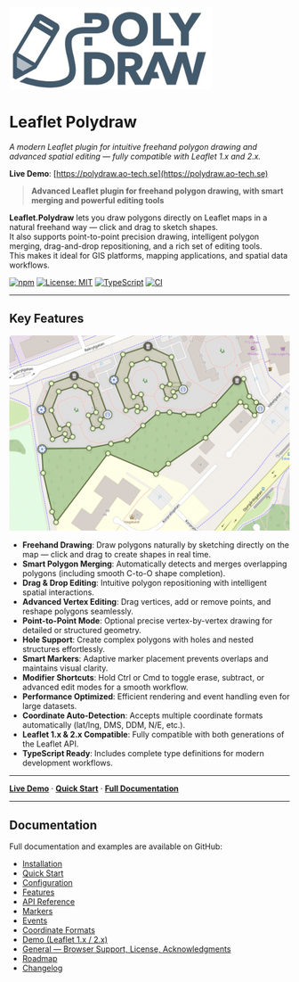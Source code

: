 [![Leaflet Polydraw](https://raw.githubusercontent.com/AndreasOlausson/leaflet-polydraw/main/Leaflet.Polydraw/docs/images/logo.jpg)](https://github.com/AndreasOlausson/leaflet-polydraw)

# Leaflet Polydraw

_A modern Leaflet plugin for intuitive freehand polygon drawing and advanced spatial editing — fully compatible with Leaflet 1.x and 2.x._

**Live Demo**: [https://polydraw.ao-tech.se](https://polydraw.ao-tech.se)

> **Advanced Leaflet plugin for freehand polygon drawing, with smart merging and powerful editing tools**

**Leaflet.Polydraw** lets you draw polygons directly on Leaflet maps in a natural freehand way — click and drag to sketch shapes.  
It also supports point-to-point precision drawing, intelligent polygon merging, drag-and-drop repositioning, and a rich set of editing tools.  
This makes it ideal for GIS platforms, mapping applications, and spatial data workflows.

[![npm](https://img.shields.io/npm/v/leaflet-polydraw)](https://www.npmjs.com/package/leaflet-polydraw)
[![License: MIT](https://img.shields.io/badge/License-MIT-yellow.svg)](https://opensource.org/licenses/MIT)
[![TypeScript](https://img.shields.io/badge/TypeScript-Ready-blue.svg)](https://www.typescriptlang.org/)
[![CI](https://github.com/AndreasOlausson/leaflet-polydraw/actions/workflows/ci.yml/badge.svg)](https://github.com/AndreasOlausson/leaflet-polydraw/actions/workflows/ci.yml)

---

## Key Features

[![Feature Overview](https://raw.githubusercontent.com/AndreasOlausson/leaflet-polydraw/main/Leaflet.Polydraw/docs/images/feature-overview.png)](https://raw.githubusercontent.com/AndreasOlausson/leaflet-polydraw/main/Leaflet.Polydraw/docs/images/feature-overview.png)

- **Freehand Drawing**: Draw polygons naturally by sketching directly on the map — click and drag to create shapes in real time.
- **Smart Polygon Merging**: Automatically detects and merges overlapping polygons (including smooth C-to-O shape completion).
- **Drag & Drop Editing**: Intuitive polygon repositioning with intelligent spatial interactions.
- **Advanced Vertex Editing**: Drag vertices, add or remove points, and reshape polygons seamlessly.
- **Point-to-Point Mode**: Optional precise vertex-by-vertex drawing for detailed or structured geometry.
- **Hole Support**: Create complex polygons with holes and nested structures effortlessly.
- **Smart Markers**: Adaptive marker placement prevents overlaps and maintains visual clarity.
- **Modifier Shortcuts**: Hold Ctrl or Cmd to toggle erase, subtract, or advanced edit modes for a smooth workflow.
- **Performance Optimized**: Efficient rendering and event handling even for large datasets.
- **Coordinate Auto-Detection**: Accepts multiple coordinate formats automatically (lat/lng, DMS, DDM, N/E, etc.).
- **Leaflet 1.x & 2.x Compatible**: Fully compatible with both generations of the Leaflet API.
- **TypeScript Ready**: Includes complete type definitions for modern development workflows.

---

**[Live Demo](https://polydraw.ao-tech.se)** · **[Quick Start](https://github.com/AndreasOlausson/leaflet-polydraw/blob/main/docs/QUICK_START.md)** · **[Full Documentation](https://github.com/AndreasOlausson/leaflet-polydraw/tree/main/docs)**

---

## Documentation

Full documentation and examples are available on GitHub:

- [Installation](https://github.com/AndreasOlausson/leaflet-polydraw/blob/main/docs/INSTALLATION.md)
- [Quick Start](https://github.com/AndreasOlausson/leaflet-polydraw/blob/main/docs/QUICK_START.md)
- [Configuration](https://github.com/AndreasOlausson/leaflet-polydraw/blob/main/docs/CONFIGURATION.md)
- [Features](https://github.com/AndreasOlausson/leaflet-polydraw/blob/main/docs/FEATURES.md)
- [API Reference](https://github.com/AndreasOlausson/leaflet-polydraw/blob/main/docs/API.md)
- [Markers](https://github.com/AndreasOlausson/leaflet-polydraw/blob/main/docs/MARKERS.md)
- [Events](https://github.com/AndreasOlausson/leaflet-polydraw/blob/main/docs/EVENTS.md)
- [Coordinate Formats](https://github.com/AndreasOlausson/leaflet-polydraw/blob/main/docs/COORDINATES.md)
- [Demo (Leaflet 1.x / 2.x)](https://github.com/AndreasOlausson/leaflet-polydraw/blob/main/docs/DEMO.md)
- [General — Browser Support, License, Acknowledgments](https://github.com/AndreasOlausson/leaflet-polydraw/blob/main/docs/GENERAL.md)
- [Roadmap](https://github.com/AndreasOlausson/leaflet-polydraw/blob/main/docs/ROADMAP.md)
- [Changelog](https://github.com/AndreasOlausson/leaflet-polydraw/blob/main/Leaflet.Polydraw/CHANGELOG.md)
